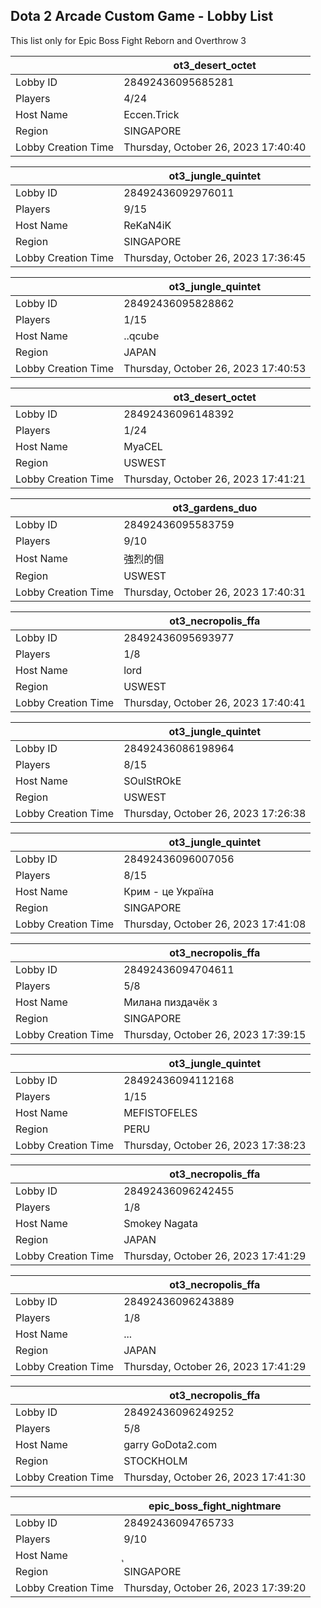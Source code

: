 ## Dota 2 Arcade Custom Game - Lobby List

This list only for Epic Boss Fight Reborn and Overthrow 3

|  | ot3_desert_octet |
| ------ | ------ |
| Lobby ID | 28492436095685281 |
| Players | 4/24 |
| Host Name | Eccen.Trick |
| Region | SINGAPORE |
| Lobby Creation Time | Thursday, October 26, 2023 17:40:40 |


|  | ot3_jungle_quintet |
| ------ | ------ |
| Lobby ID | 28492436092976011 |
| Players | 9/15 |
| Host Name | ReKaN4iK |
| Region | SINGAPORE |
| Lobby Creation Time | Thursday, October 26, 2023 17:36:45 |


|  | ot3_jungle_quintet |
| ------ | ------ |
| Lobby ID | 28492436095828862 |
| Players | 1/15 |
| Host Name | ..qcube |
| Region | JAPAN |
| Lobby Creation Time | Thursday, October 26, 2023 17:40:53 |


|  | ot3_desert_octet |
| ------ | ------ |
| Lobby ID | 28492436096148392 |
| Players | 1/24 |
| Host Name | MyaCEL |
| Region | USWEST |
| Lobby Creation Time | Thursday, October 26, 2023 17:41:21 |


|  | ot3_gardens_duo |
| ------ | ------ |
| Lobby ID | 28492436095583759 |
| Players | 9/10 |
| Host Name | 強烈的個 |
| Region | USWEST |
| Lobby Creation Time | Thursday, October 26, 2023 17:40:31 |


|  | ot3_necropolis_ffa |
| ------ | ------ |
| Lobby ID | 28492436095693977 |
| Players | 1/8 |
| Host Name | lord |
| Region | USWEST |
| Lobby Creation Time | Thursday, October 26, 2023 17:40:41 |


|  | ot3_jungle_quintet |
| ------ | ------ |
| Lobby ID | 28492436086198964 |
| Players | 8/15 |
| Host Name | SOulStROkE |
| Region | USWEST |
| Lobby Creation Time | Thursday, October 26, 2023 17:26:38 |


|  | ot3_jungle_quintet |
| ------ | ------ |
| Lobby ID | 28492436096007056 |
| Players | 8/15 |
| Host Name | Крим - це Україна |
| Region | SINGAPORE |
| Lobby Creation Time | Thursday, October 26, 2023 17:41:08 |


|  | ot3_necropolis_ffa |
| ------ | ------ |
| Lobby ID | 28492436094704611 |
| Players | 5/8 |
| Host Name | Милана пиздачёк з |
| Region | SINGAPORE |
| Lobby Creation Time | Thursday, October 26, 2023 17:39:15 |


|  | ot3_jungle_quintet |
| ------ | ------ |
| Lobby ID | 28492436094112168 |
| Players | 1/15 |
| Host Name | MEFISTOFELES |
| Region | PERU |
| Lobby Creation Time | Thursday, October 26, 2023 17:38:23 |


|  | ot3_necropolis_ffa |
| ------ | ------ |
| Lobby ID | 28492436096242455 |
| Players | 1/8 |
| Host Name | Smokey Nagata |
| Region | JAPAN |
| Lobby Creation Time | Thursday, October 26, 2023 17:41:29 |


|  | ot3_necropolis_ffa |
| ------ | ------ |
| Lobby ID | 28492436096243889 |
| Players | 1/8 |
| Host Name | ... |
| Region | JAPAN |
| Lobby Creation Time | Thursday, October 26, 2023 17:41:29 |


|  | ot3_necropolis_ffa |
| ------ | ------ |
| Lobby ID | 28492436096249252 |
| Players | 5/8 |
| Host Name | garry GoDota2.com |
| Region | STOCKHOLM |
| Lobby Creation Time | Thursday, October 26, 2023 17:41:30 |


|  | epic_boss_fight_nightmare |
| ------ | ------ |
| Lobby ID | 28492436094765733 |
| Players | 9/10 |
| Host Name | ุ |
| Region | SINGAPORE |
| Lobby Creation Time | Thursday, October 26, 2023 17:39:20 |


